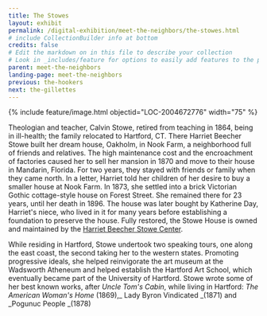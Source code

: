 ```yaml
---
title: The Stowes
layout: exhibit
permalink: /digital-exhibition/meet-the-neighbors/the-stowes.html
# include CollectionBuilder info at bottom
credits: false
# Edit the markdown on in this file to describe your collection
# Look in _includes/feature for options to easily add features to the page
parent: meet-the-neighbors
landing-page: meet-the-neighbors
previous: the-hookers
next: the-gillettes
---
```


{% include feature/image.html objectid="LOC-2004672776" width="75" %}

Theologian and teacher, Calvin Stowe, retired from teaching in 1864, being in ill-health; the family relocated to Hartford, CT. There Harriet Beecher Stowe built her dream house, Oakholm, in Nook Farm, a neighborhood full of friends and relatives. The high maintenance cost and the encroachment of factories caused her to sell her mansion in 1870 and move to their house in Mandarin, Florida. For two years, they stayed with friends or family when they came north. In a letter, Harriet told her children of her desire to buy a smaller house at Nook Farm. In 1873, she settled into a brick Victorian Gothic cottage-style house on Forest Street. She remained there for 23 years, until her death in 1896.  The house was later bought by Katherine Day, Harriet's niece, who lived in it for many years before establishing a foundation to preserve the house. Fully restored, the Stowe House is owned and maintained by the <a href="https://www.harrietbeecherstowecenter.org/">Harriet Beecher Stowe Center</a>.

While residing in Hartford, Stowe undertook two speaking tours, one along the east coast, the second taking her to the western states. Promoting progressive ideals, she helped reinvigorate the art museum at the Wadsworth Atheneum and helped establish the Hartford Art School, which eventually became part of the University of Hartford. Stowe wrote some of her best known works, after _Uncle Tom's Cabin_, while living in Hartford: _The American Woman's Home_ (1869),_ Lady Byron Vindicated _(1871) and _Pogunuc People _(1878) 
